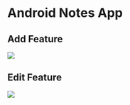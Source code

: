 # Android Notes App

## Add Feature
![](https://media.giphy.com/media/dwFBHWza7UecEfQsRi/source.gif)

## Edit Feature
![](https://media.giphy.com/media/Q9FrxmJvrgqEV5DjkE/source.gif)

